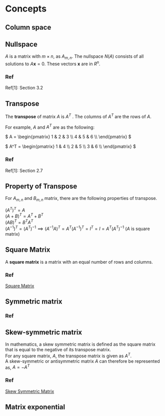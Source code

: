 # Concepts

## Column space

## Nullspace
$`A`$ is a matrix with $`m \times n`$, as $`A_{m,n}`$.
The nullspace $`N(A)`$ consists of all solutions to $`A\mathbf{x}=0`$. These vectors $`\mathbf{x}`$ are in $`R^n`$.

### Ref
Ref[1]: Section 3.2 

## Transpose
The **transpose** of matrix $`A`$ is $`A^T`$ . The columns of $`A^T`$ are the rows of $`A`$. <br>

For example, $`A`$ and $`A^T`$ are as the following:

$`
A = \begin{pmatrix}
      1 & 2 & 3 \\
      4 & 5 & 6 \\
    \end{pmatrix} 
`$

$`
A^T = \begin{pmatrix}
      1 & 4 \\
      2 & 5 \\
      3 & 6 \\
      \end{pmatrix} 
`$

### Ref
Ref[1]: Section 2.7 


## Property of Transpose
For $`A_{m, n}`$ and $`B_{m, n}`$ matrix, there are the following properties of transpose. <br>

$`(A^T)^T=A`$ <br>
$`(A+B)^T=A^T+B^T`$ <br>
$`(AB)^T=B^TA^T`$ <br>
$`(A^{-1})^T=(A^T)^{-1} \implies (A^{-1}A)^T=A^T(A^{-1})^T=I^T=I=A^T(A^T)^{-1}`$ ($`A`$ is square matrix)  <br>


## Square Matrix
A **square matrix** is a matrix with an equal number of rows and columns.


### Ref
[Square Matrix](https://www.cuemath.com/algebra/square-matrix/)

## Symmetric matrix

### Ref

## Skew-symmetric matrix
In mathematics, a skew symmetric matrix is defined as the square matrix that is equal 
to the negative of its transpose matrix. <br>
For any square matrix, $`A`$, the transpose matrix is given as $`A^T`$. <br>
A skew-symmetric or antisymmetric matrix $`A`$ can therefore be represented 
as, $`A = -A^T`$

### Ref
[Skew Symmetric Matrix](https://www.cuemath.com/algebra/skew-symmetric-matrix/)


## Matrix exponential




